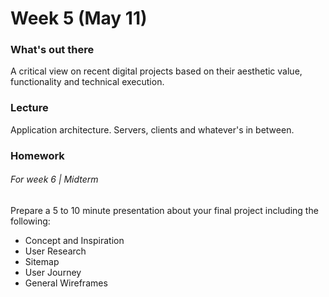 # Week 5 (May 11)

### What's out there

A critical view on recent digital projects based on their aesthetic value, functionality and technical execution.

### Lecture

Application architecture. Servers, clients and whatever's in between.

### Homework

###### For week 6 | Midterm
Prepare a 5 to 10 minute presentation about your final project including the following:
* Concept and Inspiration
* User Research
* Sitemap
* User Journey
* General Wireframes
